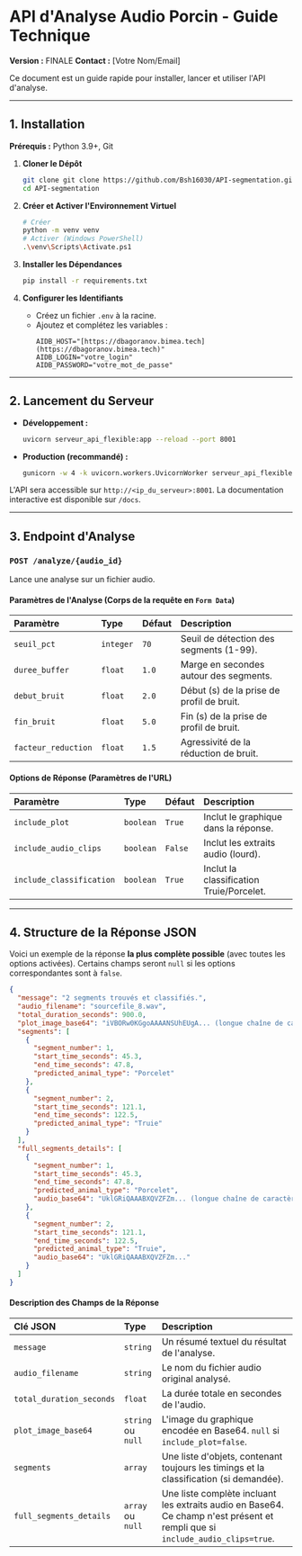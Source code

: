 # API d'Analyse Audio Porcin - Guide Technique

**Version :** FINALE
**Contact :** [Votre Nom/Email]

Ce document est un guide rapide pour installer, lancer et utiliser l'API d'analyse.

---

## 1. Installation

**Prérequis :** Python 3.9+, Git

1.  **Cloner le Dépôt**
    ```bash
    git clone git clone https://github.com/Bsh16030/API-segmentation.git
    cd API-segmentation
    ```

2.  **Créer et Activer l'Environnement Virtuel**
    ```bash
    # Créer
    python -m venv venv
    # Activer (Windows PowerShell)
    .\venv\Scripts\Activate.ps1
    ```

3.  **Installer les Dépendances**
    ```bash
    pip install -r requirements.txt
    ```

4.  **Configurer les Identifiants**
    * Créez un fichier `.env` à la racine.
    * Ajoutez et complétez les variables :
        ```env
        AIDB_HOST="[https://dbagoranov.bimea.tech](https://dbagoranov.bimea.tech)"
        AIDB_LOGIN="votre_login"
        AIDB_PASSWORD="votre_mot_de_passe"
        ```

---

## 2. Lancement du Serveur

* **Développement :**
    ```bash
    uvicorn serveur_api_flexible:app --reload --port 8001
    ```
* **Production (recommandé) :**
    ```bash
    gunicorn -w 4 -k uvicorn.workers.UvicornWorker serveur_api_flexible:app -b 0.0.0.0:8001
    ```

L'API sera accessible sur `http://<ip_du_serveur>:8001`. La documentation interactive est disponible sur `/docs`.

---

## 3. Endpoint d'Analyse

### `POST /analyze/{audio_id}`

Lance une analyse sur un fichier audio.

#### **Paramètres de l'Analyse (Corps de la requête en `Form Data`)**

| Paramètre          | Type      | Défaut | Description                               |
| :----------------- | :-------- | :----- | :---------------------------------------- |
| `seuil_pct`        | `integer` | `70`   | Seuil de détection des segments (1-99).   |
| `duree_buffer`     | `float`   | `1.0`  | Marge en secondes autour des segments.    |
| `debut_bruit`      | `float`   | `2.0`  | Début (s) de la prise de profil de bruit. |
| `fin_bruit`        | `float`   | `5.0`  | Fin (s) de la prise de profil de bruit.   |
| `facteur_reduction`| `float`   | `1.5`  | Agressivité de la réduction de bruit.     |

#### **Options de Réponse (Paramètres de l'URL)**

| Paramètre                | Type      | Défaut | Description                                |
| :----------------------- | :-------- | :----- | :----------------------------------------- |
| `include_plot`           | `boolean` | `True` | Inclut le graphique dans la réponse.       |
| `include_audio_clips`    | `boolean` | `False`| Inclut les extraits audio (lourd).         |
| `include_classification` | `boolean` | `True` | Inclut la classification Truie/Porcelet.   |

---

## 4. Structure de la Réponse JSON

Voici un exemple de la réponse **la plus complète possible** (avec toutes les options activées). Certains champs seront `null` si les options correspondantes sont à `false`.

```json
{
  "message": "2 segments trouvés et classifiés.",
  "audio_filename": "sourcefile_8.wav",
  "total_duration_seconds": 900.0,
  "plot_image_base64": "iVBORw0KGgoAAAANSUhEUgA... (longue chaîne de caractères pour l'image PNG)",
  "segments": [
    {
      "segment_number": 1,
      "start_time_seconds": 45.3,
      "end_time_seconds": 47.8,
      "predicted_animal_type": "Porcelet"
    },
    {
      "segment_number": 2,
      "start_time_seconds": 121.1,
      "end_time_seconds": 122.5,
      "predicted_animal_type": "Truie"
    }
  ],
  "full_segments_details": [
    {
      "segment_number": 1,
      "start_time_seconds": 45.3,
      "end_time_seconds": 47.8,
      "predicted_animal_type": "Porcelet",
      "audio_base64": "UklGRiQAAABXQVZFZm... (longue chaîne de caractères pour l'audio WAV)"
    },
    {
      "segment_number": 2,
      "start_time_seconds": 121.1,
      "end_time_seconds": 122.5,
      "predicted_animal_type": "Truie",
      "audio_base64": "UklGRiQAAABXQVZFZm..."
    }
  ]
}
```

#### **Description des Champs de la Réponse**

| Clé JSON                | Type    | Description                                                                    |
| :---------------------- | :------ | :----------------------------------------------------------------------------- |
| `message`               | `string`  | Un résumé textuel du résultat de l'analyse.                                    |
| `audio_filename`        | `string`  | Le nom du fichier audio original analysé.                                      |
| `total_duration_seconds`| `float`   | La durée totale en secondes de l'audio.                                        |
| `plot_image_base64`     | `string` ou `null` | L'image du graphique encodée en Base64. `null` si `include_plot=false`. |
| `segments`              | `array`   | Une liste d'objets, contenant toujours les timings et la classification (si demandée). |
| `full_segments_details` | `array` ou `null` | Une liste complète incluant les extraits audio en Base64. Ce champ n'est présent et rempli que si `include_audio_clips=true`. |

